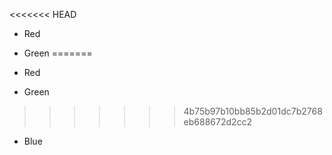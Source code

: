 <<<<<<< HEAD

 * Red
 * Green
=======

 * Red
 * Green
>>>>>>> 4b75b97b10bb85b2d01dc7b2768eb688672d2cc2
 * Blue